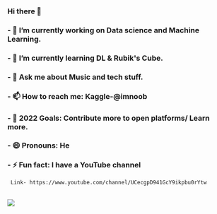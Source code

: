 ### Hi there 👋


### - 🔭 I’m currently working on Data science and Machine Learning.
### - 🌱 I’m currently learning DL & Rubik's Cube.
### - 💬 Ask me about Music and tech stuff.
### - 📫 How to reach me: Kaggle-@imnoob
### - 🥅 2022 Goals: Contribute more to open platforms/ Learn more.
### - 😄 Pronouns: He
### - ⚡ Fun fact: I have a YouTube channel
     Link- https://www.youtube.com/channel/UCecgpD941GcY9ikpbu0rYtw
<br />


<img src="https://github-readme-stats.vercel.app/api?username=Ravikumar10593-hub&&show_icons=true&title_color=ffffff&icon_color=bb2acf&text_color=daf7dc&bg_color=151515">
